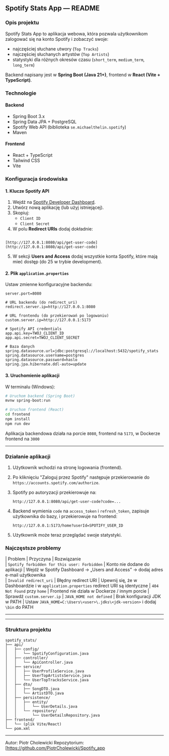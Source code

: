 ## Spotify Stats App — README

### Opis projektu
Spotify Stats App to aplikacja webowa, która pozwala użytkownikom zalogować się na konto Spotify i zobaczyć swoje:
- najczęściej słuchane utwory (`Top Tracks`)
- najczęściej słuchanych artystów (`Top Artists`)
- statystyki dla różnych okresów czasu (`short_term`, `medium_term`, `long_term`)

Backend napisany jest w **Spring Boot (Java 21+)**, frontend w **React (Vite + TypeScript)**.

### Technologie

#### Backend
- Spring Boot 3.x
- Spring Data JPA + PostgreSQL
- Spotify Web API (biblioteka `se.michaelthelin.spotify`)
- Maven

#### Frontend
- React + TypeScript
- Tailwind CSS
- Vite


### Konfiguracja środowiska

#### 1. Klucze Spotify API
1. Wejdź na [Spotify Developer Dashboard](https://developer.spotify.com/dashboard/).
2. Utwórz nową aplikację (lub użyj istniejącej).
3. Skopiuj:
   - `Client ID`
   - `Client Secret`
4. W polu **Redirect URIs** dodaj dokładnie:
```

[http://127.0.0.1:8080/api/get-user-code](http://127.0.0.1:8080/api/get-user-code)

````
5. W sekcji **Users and Access** dodaj wszystkie konta Spotify, które mają mieć dostęp (do 25 w trybie development).


#### 2. Plik `application.properties`

Ustaw zmienne konfiguracyjne backendu:

```properties
server.port=8080

# URL backendu (do redirect_uri)
redirect.server.ip=http://127.0.0.1:8080

# URL frontendu (do przekierowań po logowaniu)
custom.server.ip=http://127.0.0.1:5173

# Spotify API credentials
app.api.key=TWÓJ_CLIENT_ID
app.api.secret=TWÓJ_CLIENT_SECRET

# Baza danych
spring.datasource.url=jdbc:postgresql://localhost:5432/spotify_stats
spring.datasource.username=postgres
spring.datasource.password=haslo
spring.jpa.hibernate.ddl-auto=update
````


#### 3. Uruchomienie aplikacji

W terminalu (Windows):

```bash
# Uruchom backend (Spring Boot)
mvnw spring-boot:run

# Uruchom frontend (React)
cd frontend
npm install
npm run dev
```

Aplikacja backendowa działa na porcie `8080`, frontend na `5173`, w Dockerze frontend na `3000`

---

### Działanie aplikacji

1. Użytkownik wchodzi na stronę logowania (frontend).
2. Po kliknięciu "Zaloguj przez Spotify" następuje przekierowanie do `https://accounts.spotify.com/authorize`.
3. Spotify po autoryzacji przekierowuje na:

   ```
   http://127.0.0.1:8080/api/get-user-code?code=...
   ```
4. Backend wymienia `code` na `access_token` i `refresh_token`, zapisuje użytkownika do bazy, i przekierowuje na frontend:

   ```
   http://127.0.0.1:5173/home?userId=SPOTIFY_USER_ID
   ```
5. Użytkownik może teraz przeglądać swoje statystyki.

### Najczęstsze problemy

| Problem                                      | Przyczyna                                     | Rozwiązanie                                                                      
| `Spotify forbidden for this user: Forbidden` | Konto nie dodane do aplikacji                 | Wejdź w Spotify Dashboard → „Users and Access” → dodaj adres e-mail użytkownika  
| `Invalid redirect_uri`                       | Błędny redirect URI                           | Upewnij się, że w Dashboardzie i w `application.properties` redirect URI są                                                                                                                                                                             identyczne
| `404 Not Found` przy `home`                  | Frontend nie działa w Dockerze / innym porcie | Sprawdź `custom.server.ip`
| `JAVA_HOME not defined`                      | Brak konfiguracji JDK w PATH                  | Ustaw `JAVA_HOME=C:\Users\<user>\.jdks\<jdk-version>` i dodaj `\bin` do PATH

---


---

### Struktura projektu

```
spotify_stats/
├── api/
│   ├── config/
│   │   └── SpotifyConfiguration.java
│   ├── controller/
│   │   └── ApiController.java
│   ├── service/
│   │   ├── UserProfileService.java
│   │   ├── UserTopArtistsService.java
│   │   └── UserTopTracksService.java
│   ├── dto/
│   │   ├── SongDTO.java
│   │   └── ArtistDTO.java
│   ├── persistence/
│   │   ├── entity/
│   │   │   └── UserDetails.java
│   │   └── repository/
│   │       └── UserDetailsRepository.java
├── frontend/
│   └── (plik Vite/React)
└── pom.xml
```

---

Autor: Piotr Cholewicki
Repozytorium: [https://github.com/PiotrCholewicki/Spotify_app


